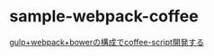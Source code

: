 sample-webpack-coffee
=====================

[gulp+webpack+bowerの構成でcoffee-script開発する](http://webdesign-dackel.com/2015/03/27/gulp-webpack-bower-coffee/)